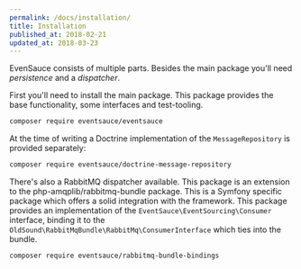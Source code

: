 ```yaml
---
permalink: /docs/installation/
title: Installation
published_at: 2018-02-21
updated_at: 2018-03-23
---
```


EvenSauce consists of multiple parts. Besides the main package you'll need _persistence_ and a _dispatcher_.

First you'll need to install the main package. This package provides the base functionality, some interfaces and
test-tooling.

```bash
composer require eventsauce/eventsauce
```

At the time of writing a Doctrine implementation of the `MessageRepository` is provided separately:

```bash
composer require eventsauce/doctrine-message-repository
```

There's also a RabbitMQ dispatcher available. This package is an extension to the php-amqplib/rabbitmq-bundle package.
This is a Symfony specific package which offers a solid integration with the framework. This package provides an
implementation of the `EventSauce\EventSourcing\Consumer` interface, binding it to the
`OldSound\RabbitMqBundle\RabbitMq\ConsumerInterface` which ties into the bundle.

```bash
composer require eventsauce/rabbitmq-bundle-bindings
```
